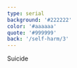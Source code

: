 ```yaml
---
type: serial
background: '#222222'
color: '#aaaaaa'
quote: '#999999'
back: '/self-harm/3'
---
```


<div class="cw">Suicide</div>
